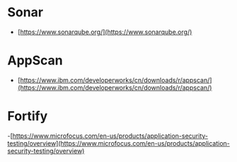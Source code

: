 # Sonar

- [https://www.sonarqube.org/](https://www.sonarqube.org/)

# AppScan

- [https://www.ibm.com/developerworks/cn/downloads/r/appscan/](https://www.ibm.com/developerworks/cn/downloads/r/appscan/)

# Fortify

-[https://www.microfocus.com/en-us/products/application-security-testing/overview](https://www.microfocus.com/en-us/products/application-security-testing/overview)
